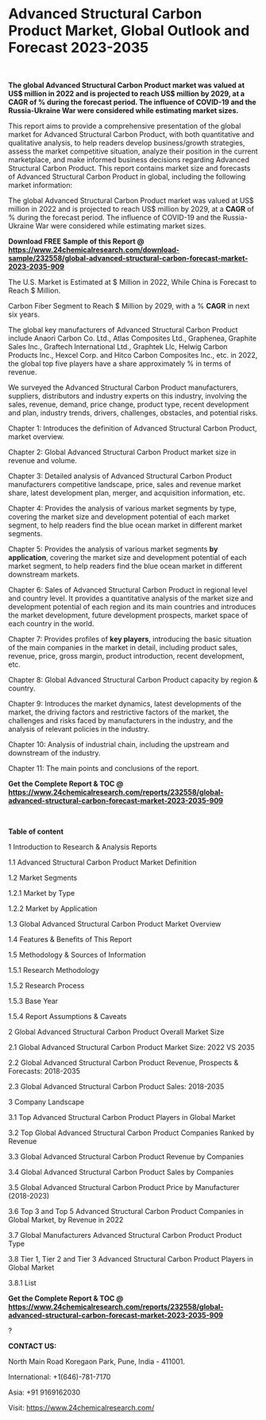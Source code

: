 <h1>Advanced Structural Carbon Product Market, Global Outlook and Forecast 2023-2035</h1><br/><p><strong>The global Advanced Structural Carbon Product market was valued at US$ million in 2022 and is projected to reach US$ million by 2029, at a <strong>CAGR</strong> of % during the forecast period. The influence of COVID-19 and the Russia-Ukraine War were considered while estimating market sizes.</strong></p>
 
 
 
 <p>This report aims to provide a comprehensive presentation of the global market for Advanced Structural Carbon Product, with both quantitative and qualitative analysis, to help readers develop business/growth strategies, assess the market competitive situation, analyze their position in the current marketplace, and make informed business decisions regarding Advanced Structural Carbon Product. This report contains market size and forecasts of Advanced Structural Carbon Product in global, including the following market information:</p>
 
 
 
 <p>The global Advanced Structural Carbon Product market was valued at US$ million in 2022 and is projected to reach US$ million by 2029, at a <strong>CAGR</strong> of % during the forecast period. The influence of COVID-19 and the Russia-Ukraine War were considered while estimating market sizes.</p>
 
 
 
 <div><b>Download FREE Sample of this Report @ <a href="https://www.24chemicalresearch.com/download-sample/232558/global-advanced-structural-carbon-forecast-market-2023-2035-909">https://www.24chemicalresearch.com/download-sample/232558/global-advanced-structural-carbon-forecast-market-2023-2035-909</a></b></div>
 
 
 
 <p>The U.S. Market is Estimated at $ Million in 2022, While China is Forecast to Reach $ Million.</p>
 
 
 
 <p>Carbon Fiber Segment to Reach $ Million by 2029, with a % <strong>CAGR</strong> in next six years.</p>
 
 
 
 <p>The global key manufacturers of Advanced Structural Carbon Product include Anaori Carbon Co. Ltd., Atlas Composites Ltd., Graphenea, Graphite Sales Inc., Graftech International Ltd., Graphtek Llc, Helwig Carbon Products Inc., Hexcel Corp. and Hitco Carbon Composites Inc., etc. in 2022, the global top five players have a share approximately % in terms of revenue.</p>
 
 
 
 <p>We surveyed the Advanced Structural Carbon Product manufacturers, suppliers, distributors and industry experts on this industry, involving the sales, revenue, demand, price change, product type, recent development and plan, industry trends, drivers, challenges, obstacles, and potential risks.</p>
 
 
 
 <p>Chapter 1: Introduces the definition of Advanced Structural Carbon Product, market overview.</p>
 
 
 
 <p>Chapter 2: Global Advanced Structural Carbon Product market size in revenue and volume.</p>
 
 
 
 <p>Chapter 3: Detailed analysis of Advanced Structural Carbon Product manufacturers competitive landscape, price, sales and revenue market share, latest development plan, merger, and acquisition information, etc.</p>
 
 
 
 <p>Chapter 4: Provides the analysis of various market segments by type, covering the market size and development potential of each market segment, to help readers find the blue ocean market in different market segments.</p>
 
 
 
 <p>Chapter 5: Provides the analysis of various market segments <strong>by application</strong>, covering the market size and development potential of each market segment, to help readers find the blue ocean market in different downstream markets.</p>
 
 
 
 <p>Chapter 6: Sales of Advanced Structural Carbon Product in regional level and country level. It provides a quantitative analysis of the market size and development potential of each region and its main countries and introduces the market development, future development prospects, market space of each country in the world.</p>
 
 
 
 <p>Chapter 7: Provides profiles of <strong>key players</strong>, introducing the basic situation of the main companies in the market in detail, including product sales, revenue, price, gross margin, product introduction, recent development, etc.</p>
 
 
 
 <p>Chapter 8: Global Advanced Structural Carbon Product capacity by region & country.</p>
 
 
 
 <p>Chapter 9: Introduces the market dynamics, latest developments of the market, the driving factors and restrictive factors of the market, the challenges and risks faced by manufacturers in the industry, and the analysis of relevant policies in the industry.</p>
 
 
 
 <p>Chapter 10: Analysis of industrial chain, including the upstream and downstream of the industry.</p>
 
 
 
 <p>Chapter 11: The main points and conclusions of the report.</p>
 
 
 
 <div><b>Get the Complete Report & TOC @ <a href="https://www.24chemicalresearch.com/reports/232558/global-advanced-structural-carbon-forecast-market-2023-2035-909">https://www.24chemicalresearch.com/reports/232558/global-advanced-structural-carbon-forecast-market-2023-2035-909</a></b></div>
 
 
 
 <p><br />
 
 <b>Table of content</b></p>
 
 
 
 <p>1 Introduction to Research & Analysis Reports<br />
 
 1.1 Advanced Structural Carbon Product Market Definition<br />
 
 1.2 Market Segments<br />
 
 1.2.1 Market by Type<br />
 
 1.2.2 Market by Application<br />
 
 1.3 Global Advanced Structural Carbon Product Market Overview<br />
 
 1.4 Features & Benefits of This Report<br />
 
 1.5 Methodology & Sources of Information<br />
 
 1.5.1 Research Methodology<br />
 
 1.5.2 Research Process<br />
 
 1.5.3 Base Year<br />
 
 1.5.4 Report Assumptions & Caveats<br />
 
 2 Global Advanced Structural Carbon Product Overall Market Size<br />
 
 2.1 Global Advanced Structural Carbon Product Market Size: 2022 VS 2035<br />
 
 2.2 Global Advanced Structural Carbon Product Revenue, Prospects & Forecasts: 2018-2035<br />
 
 2.3 Global Advanced Structural Carbon Product Sales: 2018-2035<br />
 
 3 Company Landscape<br />
 
 3.1 Top Advanced Structural Carbon Product Players in Global Market<br />
 
 3.2 Top Global Advanced Structural Carbon Product Companies Ranked by Revenue<br />
 
 3.3 Global Advanced Structural Carbon Product Revenue by Companies<br />
 
 3.4 Global Advanced Structural Carbon Product Sales by Companies<br />
 
 3.5 Global Advanced Structural Carbon Product Price by Manufacturer (2018-2023)<br />
 
 3.6 Top 3 and Top 5 Advanced Structural Carbon Product Companies in Global Market, by Revenue in 2022<br />
 
 3.7 Global Manufacturers Advanced Structural Carbon Product Product Type<br />
 
 3.8 Tier 1, Tier 2 and Tier 3 Advanced Structural Carbon Product Players in Global Market<br />
 
 3.8.1 List</p>
 
 
 
 <div><b>Get the Complete Report & TOC @ <a href="https://www.24chemicalresearch.com/reports/232558/global-advanced-structural-carbon-forecast-market-2023-2035-909">https://www.24chemicalresearch.com/reports/232558/global-advanced-structural-carbon-forecast-market-2023-2035-909</a></b></div>
 
 
 
 <p>? </p>
 
 
 
 <p><b>CONTACT US:</b><br />
 
 North Main Road Koregaon Park, Pune, India - 411001.<br />
 
 International: +1(646)-781-7170<br />
 
 Asia: +91 9169162030<br />
 
 Visit: <a href="https://www.24chemicalresearch.com/">https://www.24chemicalresearch.com/</a></p>